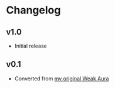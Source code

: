 # Changelog

## v1.0

* Initial release

## v0.1

* Converted from [my original Weak Aura](https://wago.io/DEK3sUJrH)